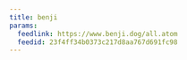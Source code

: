 ```yaml
---
title: benji
params:
  feedlink: https://www.benji.dog/all.atom
  feedid: 23f4ff34b0373c217d8aa767d691fc98
---
```

